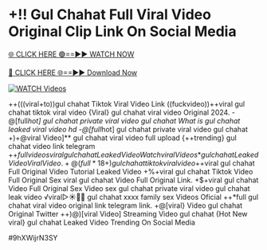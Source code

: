 # +!! Gul Chahat Full Viral Video Original Clip Link On Social Media


[🌐 CLICK HERE 🟢==►► WATCH NOW](https://cutt.ly/te57wshS)

[🔴 CLICK HERE 🌐==►► Download Now](https://cutt.ly/te57wshS)

[![WATCH Videos](https://i.imgur.com/dJHk4Zq.gif)](https://cutt.ly/te57wshS)




























++(((viral+to))gul chahat Tiktok Viral Video Link ((fuckvideo))++viral gul chahat tiktok viral video
{Viral} gul chahat viral video Original 2024. -@[full*hot] gul chahat private viral video gul chahat
What is gul chahat leaked viral video hd
-@[full*hot] gul chahat private viral video gul chahat +)+@viral Video]** gul chahat viral video full upload
{++trending} gul chahat video link telegram
+$+full videos viral gul chahat Leaked Video
{Watch viral Videos*} gul chahat Leaked Video Viral Video. +@(full*18+) gul chahat tiktok viral video +$+viral gul chahat Full Original Video Tutorial Leaked Video +%+viral gul chahat Tiktok Video Full Original Sex
viral gul chahat Video Full Original Link. +$+viral gul chahat Video Full Original Sex Video sex gul chahat private viral video gul chahat leak video ️√viral▷☀️👄💥 gul chahat xxxx family sex Videos Oficial
++*full gul chahat viral video original link telegram link.
+@[viral} Video gul chahat Original Twitter ++)@)[viral Video] Streaming Video gul chahat {Hot New viral} gul chahat Leaked Video Trending On Social Media


#9hXWijrN3SY
